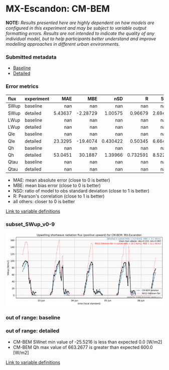 # MX-Escandon: CM-BEM

**NOTE:** *Results presented here are highly dependent on how models are configured in this experiment and may be subject to variable output formatting errors. Results are not intended to indicate the quality of any individual model, but to help participants better understand and improve modelling approaches in different urban environments.*

### Submitted metadata

- [Baseline](CM-BEM_MX-Escandon_baseline_attrs.md)
- [Detailed](CM-BEM_MX-Escandon_detailed_attrs.md)

### Error metrics

| flux   | experiment   |       MAE |       MBE |        nSD |          R |      5th |     95th |      RMSE |      cRMSE |      AMBE |        1-nSD |         1-R |   nSkewness |   nKurtosis |    Overlap |
|:-------|:-------------|----------:|----------:|-----------:|-----------:|---------:|---------:|----------:|-----------:|----------:|-------------:|------------:|------------:|------------:|-----------:|
| SWup   | baseline     | nan       | nan       | nan        | nan        | nan      | nan      | nan       | nan        | nan       | nan          | nan         | nan         |  nan        | nan        |
| SWup   | detailed     |   5.43637 |  -2.28729 |   1.00575  |   0.96679  |   2.6947 |   1.8919 |   8.16336 |   0.258523 |   2.28729 |   0.00574979 |   0.0332096 |   0.0119932 |    0.029028 |   0.119313 |
| LWup   | baseline     | nan       | nan       | nan        | nan        | nan      | nan      | nan       | nan        | nan       | nan          | nan         | nan         |  nan        | nan        |
| LWup   | detailed     | nan       | nan       | nan        | nan        | nan      | nan      | nan       | nan        | nan       | nan          | nan         | nan         |  nan        | nan        |
| Qle    | baseline     | nan       | nan       | nan        | nan        | nan      | nan      | nan       | nan        | nan       | nan          | nan         | nan         |  nan        | nan        |
| Qle    | detailed     |  23.3295  | -19.4074  |   0.430422 |   0.50345  |   6.6642 |  61.491  |  37.0699  |   0.867105 |  19.4074  |   0.569579   |   0.49655   |   0.648112  |    0.386294 |   0.257615 |
| Qh     | baseline     | nan       | nan       | nan        | nan        | nan      | nan      | nan       | nan        | nan       | nan          | nan         | nan         |  nan        | nan        |
| Qh     | detailed     |  53.0451  |  30.1887  |   1.39966  |   0.732591 |   8.5222 | 103.29   |  80.0044  |   0.953041 |  30.1887  |   0.399653   |   0.267409  |   0.11276   |    0.412074 |   0.297733 |
| Qtau   | baseline     | nan       | nan       | nan        | nan        | nan      | nan      | nan       | nan        | nan       | nan          | nan         | nan         |  nan        | nan        |
| Qtau   | detailed     | nan       | nan       | nan        | nan        | nan      | nan      | nan       | nan        | nan       | nan          | nan         | nan         |  nan        | nan        |

 - MAE: mean absolute error (close to 0 is better)
 - MBE: mean bias error (close to 0 is better)
 - NSD: ratio of model to obs standard deviation (close to 1 is better)
 - R: Pearson's correlation (close to 1 is better)
 - all others: closer to 0 is better

[Link to variable definitions](../modelattrs/variable_definitions.md)

### <a name="subset_swup_v0-9"></a>subset_SWup_v0-9
[![CM-BEM_MX-Escandon_subset_SWup_v0-9.png](CM-BEM_MX-Escandon_subset_SWup_v0-9.png)](CM-BEM_MX-Escandon_subset_SWup_v0-9.png)

### out of range: baseline


### out of range: detailed

 - CM-BEM SWnet min value of -25.5216 is less than expected 0.0 [W/m2]
 - CM-BEM Qh max value of 663.2677 is greater than expected 600.0 [W/m2]


[Link to variable definitions](../modelattrs/variable_definitions.md)

